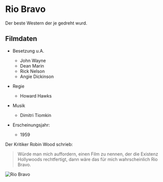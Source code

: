 # Rio Bravo

Der beste Western der je gedreht wurd.

## Filmdaten

* Besetzung u.A.
  * John Wayne
  * Dean Marin
  * Rick Nelson
  * Angie Dickinson

* Regie
  * Howard Hawks
* Musik 
  * Dimitri Tiomkin
* Erscheinungsjahr:
  * 1959

Der Kritiker Robin Wood schrieb: 
> Würde man mich auffordern, einen Film zu nennen, 
> der die Existenz Hollywoods rechtfertigt, 
> dann wäre das für mich wahrscheinlich Rio Bravo.

<img src="https://jojud265nia2bj9sy4ah9b61-wpengine.netdna-ssl.com/wp-content/uploads/2017/07/Rio-Bravo-2-1600x900-c-default.jpg" alt="Rio Bravo">
